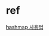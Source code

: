 

# ref
[hashmap 사용법](https://sunfishempire.wordpress.com/2014/08/19/5-ways-to-use-a-javascript-hashmap/)

